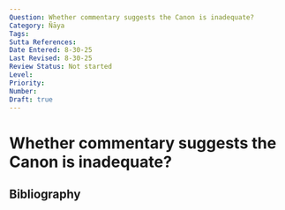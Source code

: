 ```yaml
---
Question: Whether commentary suggests the Canon is inadequate?
Category: Ñāya
Tags: 
Sutta References: 
Date Entered: 8-30-25
Last Revised: 8-30-25
Review Status: Not started
Level: 
Priority: 
Number: 
Draft: true
---
```


# Whether commentary suggests the Canon is inadequate?

## Bibliography

<!-- 

Notes:

Objection 1: It seems that this science suggests the Canon is inadequate, for if the Canon were adequate, no further science thereof would be necessary.

On the contrary, the Buddha said that his teachings can be divided in two ways: (1) teachings the meaning of which shouldn't be interpreted and (2) teachings the meaning of which should be interpreted. 

Reply to Objection 1: 


 -->